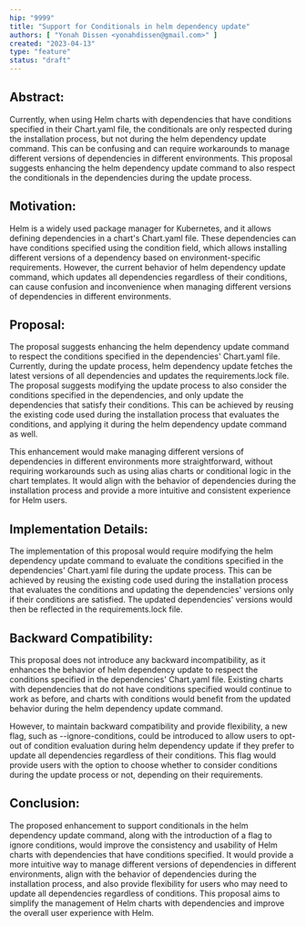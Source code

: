 ```yaml
---
hip: "9999"
title: "Support for Conditionals in helm dependency update"
authors: [ "Yonah Dissen <yonahdissen@gmail.com>" ]
created: "2023-04-13"
type: "feature"
status: "draft"
---
```


## Abstract:

Currently, when using Helm charts with dependencies that have conditions specified in their Chart.yaml file, the conditionals are only respected during the installation process, 
but not during the helm dependency update command. This can be confusing and can require workarounds to manage different versions of dependencies in different environments. 
This proposal suggests enhancing the helm dependency update command to also respect the conditionals in the dependencies during the update process.

## Motivation:

Helm is a widely used package manager for Kubernetes, and it allows defining dependencies in a chart's Chart.yaml file. 
These dependencies can have conditions specified using the condition field, which allows installing different versions of a dependency based on environment-specific requirements. 
However, the current behavior of helm dependency update command, which updates all dependencies regardless of their conditions, 
can cause confusion and inconvenience when managing different versions of dependencies in different environments.

## Proposal:

The proposal suggests enhancing the helm dependency update command to respect the conditions specified in the dependencies' Chart.yaml file. 
Currently, during the update process, helm dependency update fetches the latest versions of all dependencies and updates the requirements.lock file. 
The proposal suggests modifying the update process to also consider the conditions specified in the dependencies, and only update the dependencies that satisfy their conditions. 
This can be achieved by reusing the existing code used during the installation process that evaluates the conditions, and applying it during the helm dependency update command as well.

This enhancement would make managing different versions of dependencies in different environments more straightforward, without requiring workarounds such as using alias charts or conditional logic in the chart templates. 
It would align with the behavior of dependencies during the installation process and provide a more intuitive and consistent experience for Helm users.

## Implementation Details:

The implementation of this proposal would require modifying the helm dependency update command to evaluate the conditions specified in the dependencies' Chart.yaml file during the update process. 
This can be achieved by reusing the existing code used during the installation process that evaluates the conditions and updating the dependencies' versions only if their conditions are satisfied. 
The updated dependencies' versions would then be reflected in the requirements.lock file.

## Backward Compatibility:

This proposal does not introduce any backward incompatibility, as it enhances the behavior of helm dependency update to respect the conditions specified in the dependencies' Chart.yaml file. 
Existing charts with dependencies that do not have conditions specified would continue to work as before, and charts with conditions would benefit from the updated behavior during the helm dependency update command. 

However, to maintain backward compatibility and provide flexibility, a new flag, such as --ignore-conditions, could be introduced to allow users to opt-out of condition evaluation during helm dependency update if they prefer to update all dependencies regardless of their conditions. 
This flag would provide users with the option to choose whether to consider conditions during the update process or not, depending on their requirements.

## Conclusion:

The proposed enhancement to support conditionals in the helm dependency update command, along with the introduction of a flag to ignore conditions, would improve the consistency and usability of Helm charts with dependencies that have conditions specified. 
It would provide a more intuitive way to manage different versions of dependencies in different environments, align with the behavior of dependencies during the installation process, and also provide flexibility for users who may need to update all dependencies regardless of conditions. 
This proposal aims to simplify the management of Helm charts with dependencies and improve the overall user experience with Helm.







